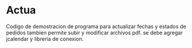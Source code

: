 # Actua
Codigo de demostracion de programa para actualizar fechas y estados de pedidos
tambien permite subir y modificar archivos pdf.
se debe agregar jcalendar y libreria de conexion.
